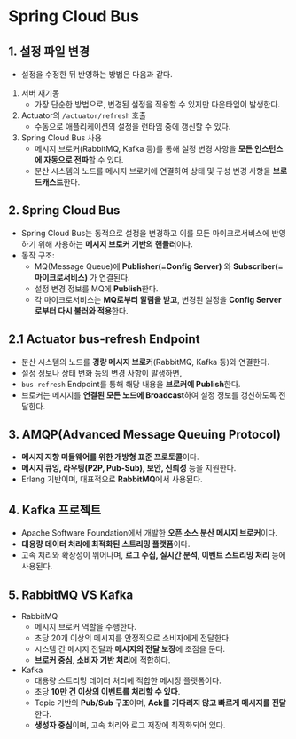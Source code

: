 # Spring Cloud Bus

## 1. 설정 파일 변경

- 설정을 수정한 뒤 반영하는 방법은 다음과 같다.

1. 서버 재기동
   - 가장 단순한 방법으로, 변경된 설정을 적용할 수 있지만 다운타임이 발생한다.
2. Actuator의 `/actuator/refresh` 호출
   - 수동으로 애플리케이션의 설정을 런타임 중에 갱신할 수 있다.
3. Spring Cloud Bus 사용
   - 메시지 브로커(RabbitMQ, Kafka 등)를 통해 설정 변경 사항을 **모든 인스턴스에 자동으로 전파**할 수 있다.
   - 분산 시스템의 노드를 메시지 브로커에 연결하여 상태 및 구성 변경 사항을 **브로드캐스트**한다.

## 2. Spring Cloud Bus

- Spring Cloud Bus는 동적으로 설정을 변경하고 이를 모든 마이크로서비스에 반영하기 위해 사용하는 **메시지 브로커 기반의 핸들러**이다.
- 동작 구조:
  - MQ(Message Queue)에 **Publisher(=Config Server)** 와 **Subscriber(=마이크로서비스)** 가 연결된다.
  - 설정 변경 정보를 MQ에 **Publish**한다.
  - 각 마이크로서비스는 **MQ로부터 알림을 받고**, 변경된 설정을 **Config Server로부터 다시 불러와 적용**한다.

## 2.1 Actuator bus-refresh Endpoint

- 분산 시스템의 노드를 **경량 메시지 브로커**(RabbitMQ, Kafka 등)와 연결한다.
- 설정 정보나 상태 변화 등의 변경 사항이 발생하면,
- `bus-refresh` Endpoint를 통해 해당 내용을 **브로커에 Publish**한다.
- 브로커는 메시지를 **연결된 모든 노드에 Broadcast**하여 설정 정보를 갱신하도록 전달한다.

## 3. AMQP(Advanced Message Queuing Protocol)

- **메시지 지향 미들웨어를 위한 개방형 표준 프로토콜**이다.
- **메시지 큐잉, 라우팅(P2P, Pub-Sub), 보안, 신뢰성** 등을 지원한다.
- Erlang 기반이며, 대표적으로 **RabbitMQ**에서 사용된다.

## 4. Kafka 프로젝트

- Apache Software Foundation에서 개발한 **오픈 소스 분산 메시지 브로커**이다.
- **대용량 데이터 처리에 최적화된 스트리밍 플랫폼**이다.
- 고속 처리와 확장성이 뛰어나며, **로그 수집, 실시간 분석, 이벤트 스트리밍 처리** 등에 사용된다.

## 5. RabbitMQ VS Kafka

- RabbitMQ
  - 메시지 브로커 역할을 수행한다.
  - 초당 20개 이상의 메시지를 안정적으로 소비자에게 전달한다.
  - 시스템 간 메시지 전달과 **메시지의 전달 보장**에 초점을 둔다.
  - **브로커 중심**, **소비자 기반 처리**에 적합하다.
- Kafka
  - 대용량 스트리밍 데이터 처리에 적합한 메시징 플랫폼이다.
  - 초당 **10만 건 이상의 이벤트를 처리할 수 있다**.
  - Topic 기반의 **Pub/Sub 구조**이며, **Ack를 기다리지 않고 빠르게 메시지를 전달**한다.
  - **생성자 중심**이며, 고속 처리와 로그 저장에 최적화되어 있다.
